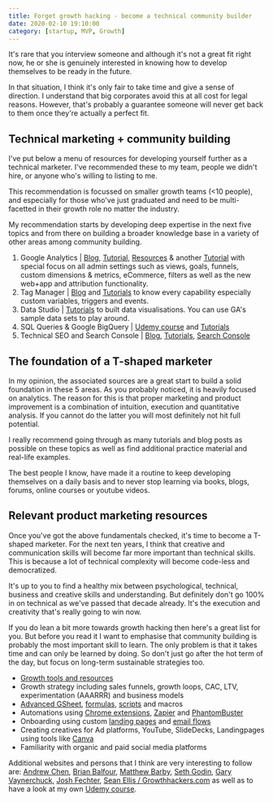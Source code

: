 ```yaml
---
title: Forget growth hacking - become a technical community builder
date: 2020-02-10 19:10:00
category: [startup, MVP, Growth]
---
```


It's rare that you interview someone and although it's not a great fit right now, he or she is genuinely interested in knowing how to develop themselves to be ready in the future.

In that situation, I think it's only fair to take time and give a sense of direction. I understand that big corporates avoid this at all cost for legal reasons. However, that's probably a guarantee someone will never get back to them once they're actually a perfect fit.

<h2>Technical marketing + community building</h2>
I've put below a menu of resources for developing yourself further as a technical marketer. I've recommended these to my team, people we didn't hire, or anyone who's willing to listing to me.

This recommendation is focussed on smaller growth teams (<10 people), and especially for those who've just graduated and need to be multi-facetted in their growth role no matter the industry.

My recommendation starts by developing deep expertise in the next five topics and from there on building a broader knowledge base in a variety of other areas among community building.

<ol>
<li>Google Analytics | <a href="www.simoahava.com">Blog</a>, <a href="https://analytics.google.com/analytics/academy/">Tutorial</a>, <a href="https://www.analyticsmania.com/web-analytics-resources/">Resources</a> & another <a href="https://www.webucator.com/tutorial/advanced-google-analytics/index.cfm">Tutorial</a> with special focus on all admin settings such as views, goals, funnels, custom dimensions & metrics, eCommerce, filters as well as the new web+app and attribution functionality.</li>
<li>Tag Manager | <a href="https://www.simoahava.com/">Blog</a> and <a href="https://analytics.google.com/analytics/academy/course/5">Tutorials</a> to know every capability especially custom variables, triggers and events.</li>
<li>Data Studio | <a href="https://analytics.google.com/analytics/academy/course/10">Tutorials</a> to built data visualisations. You can use GA's sample data sets to play around.</li>
<li>SQL Queries & Google BigQuery |  <a href="https://www.udemy.com/share/101WiwAksbdFdbQXo=/">Udemy course</a> and <a href="https://cloud.google.com/bigquery/docs/tutorials">Tutorials</a></li>
<li>Technical SEO and Search Console | <a href="https://moz.com/blog">Blog</a>, <a href="https://moz.com/learn/seo">Tutorials</a>, <a href="https://support.google.com/webmasters/#topic=9428048">Search Console</a></li>
</ol>

<h2>The foundation of a T-shaped marketer</h2>
In my opinion, the associated sources are a great start to build a solid foundation in these 5 areas. As you probably noticed, it is heavily focused on analytics. The reason for this is that proper marketing and product improvement is a combination of intuition, execution and quantitative analysis. If you cannot do the latter you will most definitely not hit full potential.

I really recommend going through as many tutorials and blog posts as possible on these topics as well as find additional practice material and real-life examples.

The best people I know, have made it a routine to keep developing themselves on a daily basis and to never stop learning via books, blogs, forums, online courses or youtube videos.

<h2>Relevant product marketing resources</h2>
Once you've got the above fundamentals checked, it's time to become a T-shaped marketer. For the next ten years, I think that creative and communication skills will become far more important than technical skills. This is because a lot of technical complexity will become code-less and democratized.

It's up to you to find a healthy mix between psychological, technical, business and creative skills and understanding. But definitely don't go 100% in on technical as we've passed that decade already. It's the execution and creativity that's really going to win now.

If you do lean a bit more towards growth hacking then here's a great list for you. But before you read it I want to emphasise that community building is probably the most important skill to learn. The only problem is that it takes time and can only be learned by doing. So don't just go after the hot term of the day, but focus on long-term sustainable strategies too.

- <a href="http://growthtools.io/">Growth tools and resources</a>
- Growth strategy including sales funnels, growth loops, CAC, LTV, experimentation (AAARRR) and business models
- <a href="https://www.benlcollins.com/blog/">Advanced GSheet</a>, <a href="https://support.google.com/docs/table/25273?hl=en">formulas</a>, <a href="https://developers.google.com/apps-script/guides/sheets">scripts</a> and macros
- Automations using <a href="https://chrome.google.com/webstore/category/extensions">Chrome extensions</a>, <a href="https://zapier.com/">Zapier</a> and <a href="https://phantombuster.com/api-store">PhantomBuster</a>
- Onboarding using custom <a href="https://landingi.com/">landing pages</a> and <a href="http://emailoctopus.com/">email flows</a>
- Creating creatives for Ad platforms, YouTube, SlideDecks, Landingpages using tools like <a href="">Canva</a>
- Familiarity with organic and paid social media platforms

Additional websites and persons that I think are very interesting to follow are: <a href="https://andrewchen.co/">Andrew Chen</a>, <a href="https://brianbalfour.com/">Brian Balfour</a>, <a href="https://www.matthewbarby.com/">Matthew Barby</a>, <a href="https://seths.blog/">Seth Godin</a>, <a href="https://www.garyvaynerchuk.com/">Gary Vaynerchuck</a>, <a href="https://www.facebook.com/groups/growthmarketers/">Josh Fechter</a>, <a href="https://growthhackers.com/posts">Sean Ellis / Growthhackers.com</a> as well as to have a look at my own <a href="https://www.udemy.com/course/growth-hacking-masterclass/?couponCode=RUBENSENECA">Udemy course</a>.
